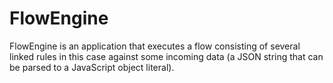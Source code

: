 # FlowEngine
FlowEngine is an application that executes a flow consisting of several linked rules  in this case against some incoming data (a JSON string that can be parsed to a JavaScript object literal).
